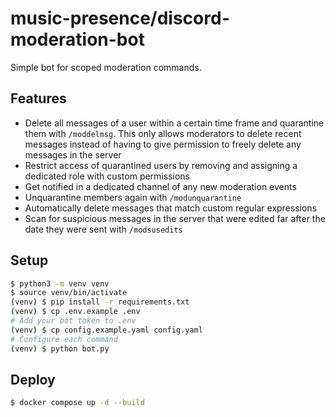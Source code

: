 # music-presence/discord-moderation-bot

Simple bot for scoped moderation commands.

## Features

- Delete all messages of a user within a certain time frame and quarantine them with `/moddelmsg`. This only allows moderators to delete recent messages instead of having to give permission to freely delete any messages in the server
- Restrict access of quarantined users by removing and assigning a dedicated role with custom permissions
- Get notified in a dedicated channel of any new moderation events
- Unquarantine members again with `/modunquarantine`
- Automatically delete messages that match custom regular expressions
- Scan for suspicious messages in the server that were edited far after the date they were sent with `/modsusedits`

## Setup

```sh
$ python3 -m venv venv
$ source venv/bin/activate
(venv) $ pip install -r requirements.txt
(venv) $ cp .env.example .env
# Add your bot token to .env
(venv) $ cp config.example.yaml config.yaml
# Configure each command
(venv) $ python bot.py
```

## Deploy

```sh
$ docker compose up -d --build
```

